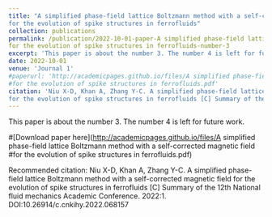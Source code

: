 ```yaml
---
title: "A simplified phase-field lattice Boltzmann method with a self-corrected magnetic field
for the evolution of spike structures in ferrofluids"
collection: publications
permalink: /publication/2022-10-01-paper-A simplified phase-field lattice Boltzmann method with a self-corrected magnetic field
for the evolution of spike structures in ferrofluids-number-3
excerpt: 'This paper is about the number 3. The number 4 is left for future work.'
date: 2022-10-01
venue: 'Journal 1'
#paperurl: 'http://academicpages.github.io/files/A simplified phase-field lattice Boltzmann method with a self-corrected magnetic field
#for the evolution of spike structures in ferrofluids.pdf'
citation: 'Niu X-D, Khan A, Zhang Y-C. A simplified phase-field lattice Boltzmann method with a self-corrected magnetic field
for the evolution of spike structures in ferrofluids [C] Summary of the 12th National fluid mechanics Academic Conference. 2022:1. DOI:10.26914/c.cnkihy.2022.068157'
---
```

This paper is about the number 3. The number 4 is left for future work.

#[Download paper here](http://academicpages.github.io/files/A simplified phase-field lattice Boltzmann method with a self-corrected magnetic field
#for the evolution of spike structures in ferrofluids.pdf)

Recommended citation: Niu X-D, Khan A, Zhang Y-C. A simplified phase-field lattice Boltzmann method with a self-corrected magnetic field
for the evolution of spike structures in ferrofluids [C] Summary of the 12th National fluid mechanics Academic Conference. 2022:1. DOI:10.26914/c.cnkihy.2022.068157
